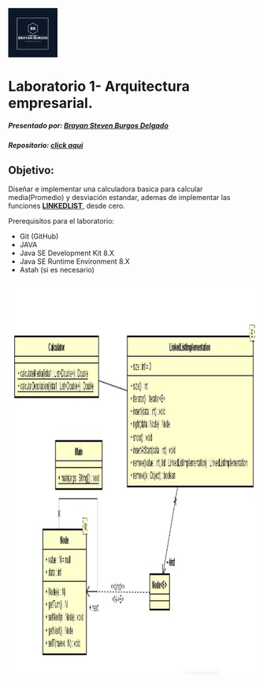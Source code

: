 
 <img src="https://github.com/sf-burgos/ArquitecturaEmpresarial/blob/master/laboratorio1AREP-app/resources/Imagenes/BB.jpg" width="100" height="100">
 
# Laboratorio 1- Arquitectura empresarial.
##### **Presentado por:** **[Brayan Steven Burgos Delgado](https://www.linkedin.com/in/brayan-steven-burgos-delgado-21a9a0178/)**
##### Repositorio: [click aqui](https://github.com/sf-burgos/ArquitecturaEmpresarial/tree/master/laboratorio1AREP-app)

## Objetivo: 
Diseñar e implementar una calculadora basica para calcular media(Promedio) y desviación estandar, ademas de implementar las funciones **[LINKEDLIST](https://www.geeksforgeeks.org/data-structures/linked-list/)**, desde cero.
 
 Prerequisitos para el laboratorio:
  - Git (GitHub)
  - JAVA
  - Java SE Development Kit 8.X
  - Java SE Runtime Environment 8.X
  - Astah (si es necesario)

<img src="https://github.com/sf-burgos/ArquitecturaEmpresarial/blob/master/laboratorio1AREP-app/resources/Imagenes/Screenshot_1.jpg" width="1000" height="800">


